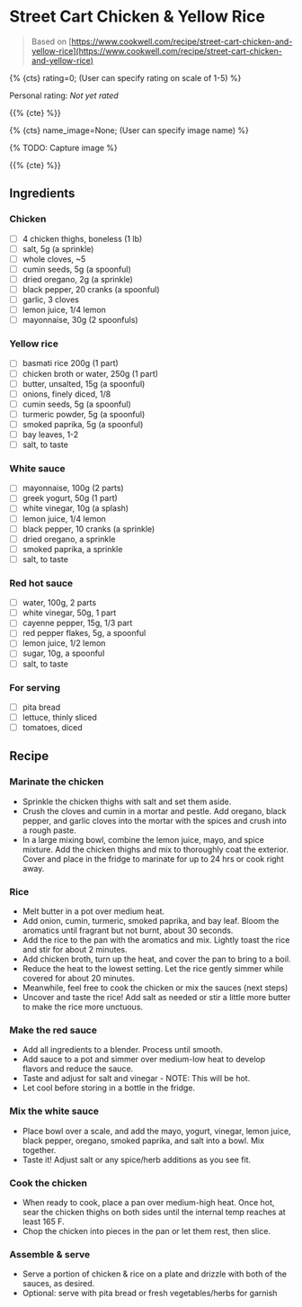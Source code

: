 # Street Cart Chicken & Yellow Rice

> Based on [https://www.cookwell.com/recipe/street-cart-chicken-and-yellow-rice](https://www.cookwell.com/recipe/street-cart-chicken-and-yellow-rice)

{% {cts} rating=0; (User can specify rating on scale of 1-5) %}

Personal rating: *Not yet rated*

{{% {cte} %}}

{% {cts} name_image=None; (User can specify image name) %}

{% TODO: Capture image %}

{{% {cte} %}}

## Ingredients

### Chicken

- [ ] 4 chicken thighs, boneless (1 lb)
- [ ] salt, 5g (a sprinkle)
- [ ] whole cloves, ~5
- [ ] cumin seeds, 5g (a spoonful)
- [ ] dried oregano, 2g (a sprinkle)
- [ ] black pepper, 20 cranks (a spoonful)
- [ ] garlic, 3 cloves
- [ ] lemon juice, 1/4 lemon
- [ ] mayonnaise, 30g (2 spoonfuls)

### Yellow rice

- [ ] basmati rice 200g (1 part)
- [ ] chicken broth or water, 250g (1 part)
- [ ] butter, unsalted, 15g (a spoonful)
- [ ] onions, finely diced, 1/8
- [ ] cumin seeds, 5g (a spoonful)
- [ ] turmeric powder, 5g (a spoonful)
- [ ] smoked paprika, 5g (a spoonful)
- [ ] bay leaves, 1-2
- [ ] salt, to taste

### White sauce

- [ ] mayonnaise, 100g (2 parts)
- [ ] greek yogurt, 50g (1 part)
- [ ] white vinegar, 10g (a splash)
- [ ] lemon juice, 1/4 lemon
- [ ] black pepper, 10 cranks (a sprinkle)
- [ ] dried oregano, a sprinkle
- [ ] smoked paprika, a sprinkle
- [ ] salt, to taste

### Red hot sauce

- [ ] water, 100g, 2 parts
- [ ] white vinegar, 50g, 1 part
- [ ] cayenne pepper, 15g, 1/3 part
- [ ] red pepper flakes, 5g, a spoonful
- [ ] lemon juice, 1/2 lemon
- [ ] sugar, 10g, a spoonful
- [ ] salt, to taste

### For serving

- [ ] pita bread
- [ ] lettuce, thinly sliced
- [ ] tomatoes, diced

## Recipe

### Marinate the chicken

- Sprinkle the chicken thighs with salt and set them aside.
- Crush the cloves and cumin in a mortar and pestle. Add oregano, black pepper, and garlic cloves into the mortar with the spices and crush into a rough paste.
- In a large mixing bowl, combine the lemon juice, mayo, and spice mixture. Add the chicken thighs and mix to thoroughly coat the exterior. Cover and place in the fridge to marinate for up to 24 hrs or cook right away.

### Rice

- Melt butter in a pot over medium heat.
- Add onion, cumin, turmeric, smoked paprika, and bay leaf. Bloom the aromatics until fragrant but not burnt, about 30 seconds.
- Add the rice to the pan with the aromatics and mix. Lightly toast the rice and stir for about 2 minutes.
- Add chicken broth, turn up the heat, and cover the pan to bring to a boil.
- Reduce the heat to the lowest setting. Let the rice gently simmer while covered for about 20 minutes.
- Meanwhile, feel free to cook the chicken or mix the sauces (next steps)
- Uncover and taste the rice! Add salt as needed or stir a little more butter to make the rice more unctuous.

### Make the red sauce

- Add all ingredients to a blender. Process until smooth.
- Add sauce to a pot and simmer over medium-low heat to develop flavors and reduce the sauce.
- Taste and adjust for salt and vinegar - NOTE: This will be hot.
- Let cool before storing in a bottle in the fridge.

### Mix the white sauce

- Place bowl over a scale, and add the mayo, yogurt, vinegar, lemon juice, black pepper, oregano, smoked paprika, and salt into a bowl. Mix together.
- Taste it! Adjust salt or any spice/herb additions as you see fit.

### Cook the chicken

- When ready to cook, place a pan over medium-high heat. Once hot, sear the chicken thighs on both sides until the internal temp reaches at least 165 F.
- Chop the chicken into pieces in the pan or let them rest, then slice.

### Assemble & serve

- Serve a portion of chicken & rice on a plate and drizzle with both of the sauces, as desired.
- Optional: serve with pita bread or fresh vegetables/herbs for garnish

